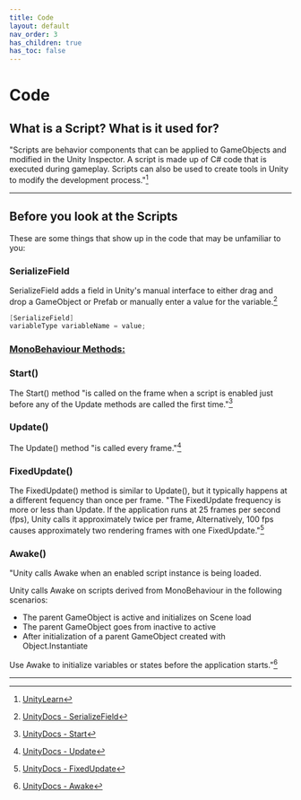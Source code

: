 ```yaml
---
title: Code
layout: default
nav_order: 3
has_children: true
has_toc: false
---
```

# Code
## What is a Script? What is it used for?
"Scripts are behavior components that can be applied to GameObjects and modified in the Unity Inspector. A script is made up of C# code that is executed during gameplay. Scripts can also be used to create tools in Unity to modify the development process."[^1]

----

## Before you look at the Scripts
These are some things that show up in the code that may be unfamiliar to you:

### SerializeField
SerializeField adds a field in Unity's manual interface to either drag and drop a GameObject or Prefab or manually enter a value for the variable.[^2]
```csharp
[SerializeField]
variableType variableName = value;
```

### [MonoBehaviour Methods:](https://docs.unity3d.com/ScriptReference/MonoBehaviour.html)
### Start()
The Start() method "is called on the frame when a script is enabled just before any of the Update methods are called the first time."[^3]

### Update()
The Update() method "is called every frame."[^4]

### FixedUpdate()
The FixedUpdate() method is similar to Update(), but it typically happens at a different fequency than once per frame. "The FixedUpdate frequency is more or less than Update. If the application runs at 25 frames per second (fps), Unity calls it approximately twice per frame, Alternatively, 100 fps causes approximately two rendering frames with one FixedUpdate."[^5]

### Awake()
"Unity calls Awake when an enabled script instance is being loaded.

Unity calls Awake on scripts derived from MonoBehaviour in the following scenarios:
* The parent GameObject is active and initializes on Scene load
* The parent GameObject goes from inactive to active
* After initialization of a parent GameObject created with Object.Instantiate

Use Awake to initialize variables or states before the application starts."[^6]

----

[^1]: [UnityLearn](https://learn.unity.com/tutorial/working-with-scripts#)
[^2]: [UnityDocs - SerializeField](https://docs.unity3d.com/ScriptReference/SerializeField.html)
[^3]: [UnityDocs - Start](https://docs.unity3d.com/ScriptReference/MonoBehaviour.Start.html)
[^4]: [UnityDocs - Update](https://docs.unity3d.com/ScriptReference/MonoBehaviour.Update.html)
[^5]: [UnityDocs - FixedUpdate](https://docs.unity3d.com/ScriptReference/MonoBehaviour.FixedUpdate.html)
[^6]: [UnityDocs - Awake](https://docs.unity3d.com/ScriptReference/MonoBehaviour.Awake.html)